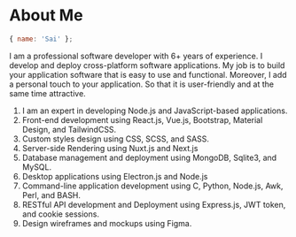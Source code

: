 # About Me
```javascript
{ name: 'Sai' };
```
I am a professional software developer with 6+ years of experience. I develop and deploy cross-platform software applications. My job is to build your application software that is easy to use and functional. Moreover, I add a personal touch to your application. So that it is user-friendly and at the same time attractive.

1. I am an expert in developing Node.js and JavaScript-based applications.
2. Front-end development using React.js, Vue.js, Bootstrap, Material Design, and TailwindCSS.
3. Custom styles design using CSS, SCSS, and SASS.
4. Server-side Rendering using Nuxt.js and Next.js
5. Database management and deployment using MongoDB, Sqlite3, and MySQL.
6. Desktop applications using Electron.js and Node.js
7. Command-line application development using C, Python, Node.js, Awk, Perl, and BASH.
8. RESTful API development and Deployment using Express.js, JWT token, and cookie sessions.
9. Design wireframes and mockups using Figma.
